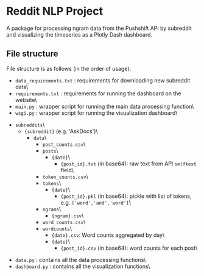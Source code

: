 # Reddit NLP Project
A package for processing ngram data from the Pushshift API by subreddit and visualizing the timeseries as a Plotly Dash dashboard.

## File structure

File structure is as follows (in the order of usage):

- `data_requirements.txt` : requirements for downloading new subreddit data\
- `requirements.txt` : requirements for running the dashboard on the website\
- `main.py` : wrapper script for running the main data processing function\
- `wsgi.py` : wrapper script for running the visualization dashboard\
+ `subreddits`\
    + `{subreddit}` (e.g. 'AskDocs')\
        + `data`\
            - `post_counts.csv`\
            + `posts`\
                + `{date}`\
                    - `{post_id}.txt` (in base64): raw text from API `selftext` field\
            - `token_counts.csv`\
            + `tokens`\
                + `{date}`\
                    - `{post_id}.pkl` (in base64): pickle with list of tokens, e.g. `['word','and','word']`\
            + `ngrams`\
                - `{ngram}.csv`\
            - `word_counts.csv`\
            + `wordcounts`\
                - `{date}.csv`: Word counts aggregated by day\
                + `{date}`\
                    - `{post_id}.csv` (in base64): word counts for each post\
- `data.py` : contains all the data processing functions\
- `dashboard.py` : contains all the visualization functions\


